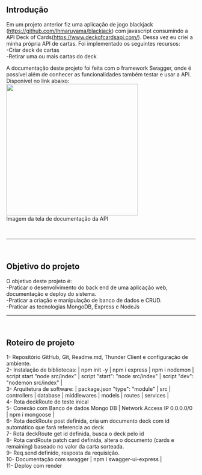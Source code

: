 ## Introdução
Em um projeto anterior fiz uma aplicação de jogo blackjack (https://github.com/lhmaruyama/blackjack) com javascript consumindo a API Deck of Cards(https://www.deckofcardsapi.com/).
Dessa vez eu criei a minha própria API de cartas. Foi implementado os seguintes recursos:
<br>
-Criar deck de cartas
<br>
-Retirar uma ou mais cartas do deck
<br>

A documentação deste projeto foi feita com o framework Swagger, onde é possível além de conhecer as funcionalidades também testar e usar a API. Disponível no link abaixo:
<br>
<a href='https://api-deck-of-cards.onrender.com/doc/'><img src='https://live.staticflickr.com/65535/52681169126_6c5c738865_w.jpg' heigth="350" width="350"></a>
<br>
Imagem da tela de documentação da API

<br>
<hr>
<br>

## Objetivo do projeto
O objetivo deste projeto é:
<br>
-Praticar o desenvolvimento do back end de uma aplicação web, documentação e deploy do sistema.
<br>
-Praticar a criação e manipulação de banco de dados e CRUD.
<br>
-Praticar as tecnologias MongoDB, Express e NodeJs
<br>
<hr>
<br>

## Roteiro de projeto
1- Repositório GitHub, Git, Readme.md, Thunder Client e configuração de ambiente.
<br>
2- Instalação de bibliotecas:  | npm init -y | npm i express | npm i nodemon | script start "node src/index" | script "start": "node src/index" | script "dev": "nodemon src/index" |
<br>
3- Arquitetura de software: | package.json "type": "module" | src | controllers | database | middlewares | models | routes | services |
<br>
4- Rota deckRoute de teste inical
<br>
5- Conexão com Banco de dados Mongo DB | Network Access IP 0.0.0.0/0 | npm i mongoose |
<br>
6- Rota deckRoute post definida, cria um documento deck com id automático que fará referencia ao deck
<br>
7- Rota deckRoute get id definida, busca o deck pelo id
<br>
8- Rota cardRoute patch card definida, altera o documento (cards e remaining) baseado no valor da carta sorteada.
<br>
9- Req.send definido, resposta da requisição.
<br>
10- Documentação com swagger | npm i swagger-ui-express |
<br>
11- Deploy com render

